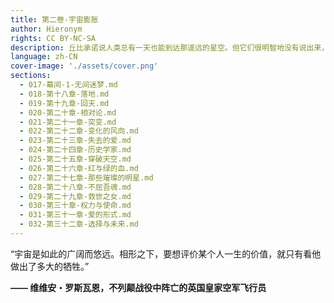 ```yaml
---
title: 第二卷-宇宙膨胀
author: Hieronym
rights: CC BY-NC-SA
description: 丘比承诺说人类总有一天也能到达那遥远的星空。但它们很明智地没有说出来，人类将会在那里遇到什么。
language: zh-CN
cover-image: './assets/cover.png'
sections:
  - 017-幕间-1-无间迷梦.md
  - 018-第十八章-落地.md
  - 019-第十九章-回天.md
  - 020-第二十章-相对论.md
  - 021-第二十一章-突变.md
  - 022-第二十二章-变化的风向.md
  - 023-第二十三章-失去的爱.md
  - 024-第二十四章-历史学家.md
  - 025-第二十五章-穿破天空.md
  - 026-第二十六章-红与绿的血.md
  - 027-第二十七章-那些璀璨的明星.md
  - 028-第二十八章-不屈吾魂.md
  - 029-第二十九章-救世之女.md
  - 030-第三十章-权力与使命.md
  - 031-第三十一章-爱的形式.md
  - 032-第三十二章-选择与未来.md
---
```


“宇宙是如此的广阔而悠远。相形之下，要想评价某个人一生的价值，就只有看他做出了多大的牺牲。”

**—— 维维安・罗斯瓦恩，不列颠战役中阵亡的英国皇家空军飞行员**
